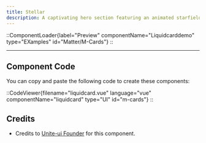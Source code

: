 ```yaml
---
title: Stellar
description: A captivating hero section featuring an animated starfield and galaxy effects that create an immersive cosmic atmosphere, perfect for space-themed websites and stellar experiences.
---
```

::ComponentLoader{label="Preview" componentName="Liquidcarddemo" type="EXamples" id="Matter/M-Cards"}
::

---

## Component Code

You can copy and paste the following code to create these components:

::CodeViewer{filename="liquidcard.vue" language="vue" componentName="liquidcard" type="UI" id="m-cards"}
::

## Credits

- Credits to [Unite-ui Founder](https://x.com/cmejia_dev) for this component.
